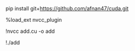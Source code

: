 pip install git+https://github.com/afnan47/cuda.git

%load_ext nvcc_plugin

!nvcc add.cu -o add

!./add
